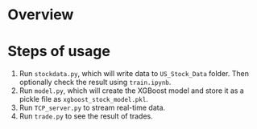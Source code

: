 # Overview

# Steps of usage
1. Run `stockdata.py`, which will write data to `US_Stock_Data` folder. Then optionally check the result using `train.ipynb`. 
2. Run `model.py`, which will create the XGBoost model and store it as a pickle file as `xgboost_stock_model.pkl`.
3. Run `TCP_server.py` to stream real-time data.
4. Run `trade.py` to see the result of trades.
